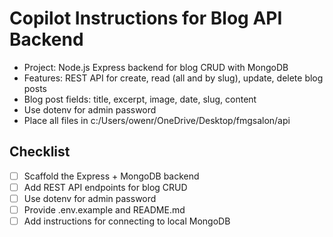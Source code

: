 # Copilot Instructions for Blog API Backend

- Project: Node.js Express backend for blog CRUD with MongoDB
- Features: REST API for create, read (all and by slug), update, delete blog posts
- Blog post fields: title, excerpt, image, date, slug, content
- Use dotenv for admin password
- Place all files in c:/Users/owenr/OneDrive/Desktop/fmgsalon/api

## Checklist
- [ ] Scaffold the Express + MongoDB backend
- [ ] Add REST API endpoints for blog CRUD
- [ ] Use dotenv for admin password
- [ ] Provide .env.example and README.md
- [ ] Add instructions for connecting to local MongoDB
